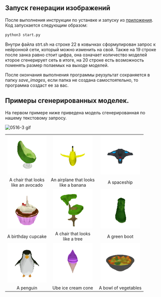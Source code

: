 ## Запуск генерации изображений

После выполнения инструкции по устанвке и запуску из [приложения](https://github.com/keoni02032/MouseHub/blob/main/application.md). Код запускается следующим образом:

```python
python3 start.py
```

Внутри файла strt.sh на строке 22 в ковычках сформулирован запрос к нейронной сети, который можно изменить на свой. Также на 19 строке после занка равно стоит цифра, она означает количество моделей кторое сгенерирует сеть в итоге, на 20 строке есть возможность поменять размер полаемых на выходе моделей.

После окончания выполнения программы реузультат сохраняется в папку *save_images*, если папка не создана самостоятельно, то программа создаст ее за вас.

## Примеры сгенерированных моделек.

На первом примере ниже приведена модель сгенерированная по нашему текстовому запросу.

![0516-_3_ gif](https://github.com/keoni02032/MouseHub/assets/51419607/f3e50dd2-81f7-482d-9726-f12c838ec0bd)

<table>
    <tbody>
        <tr>
            <td align="center">
                <img src="samples/a_chair_that_looks_like_an_avocado/2.gif" alt="A chair that looks like an avocado">
            </td>
            <td align="center">
                <img src="samples/an_airplane_that_looks_like_a_banana/3.gif" alt="An airplane that looks like a banana">
            </td align="center">
            <td align="center">
                <img src="samples/a_spaceship/0.gif" alt="A spaceship">
            </td>
        </tr>
        <tr>
            <td align="center">A chair that looks<br>like an avocado</td>
            <td align="center">An airplane that looks<br>like a banana</td>
            <td align="center">A spaceship</td>
        </tr>
        <tr>
            <td align="center">
                <img src="samples/a_birthday_cupcake/3.gif" alt="A birthday cupcake">
            </td>
            <td align="center">
                <img src="samples/a_chair_that_looks_like_a_tree/2.gif" alt="A chair that looks like a tree">
            </td>
            <td align="center">
                <img src="samples/a_green_boot/3.gif" alt="A green boot">
            </td>
        </tr>
        <tr>
            <td align="center">A birthday cupcake</td>
            <td align="center">A chair that looks<br>like a tree</td>
            <td align="center">A green boot</td>
        </tr>
        <tr>
            <td align="center">
                <img src="samples/a_penguin/1.gif" alt="A penguin">
            </td>
            <td align="center">
                <img src="samples/ube_ice_cream_cone/3.gif" alt="Ube ice cream cone">
            </td>
            <td align="center">
                <img src="samples/a_bowl_of_vegetables/2.gif" alt="A bowl of vegetables">
            </td>
        </tr>
        <tr>
            <td align="center">A penguin</td>
            <td align="center">Ube ice cream cone</td>
            <td align="center">A bowl of vegetables</td>
        </tr>
    </tbody>
<table>
